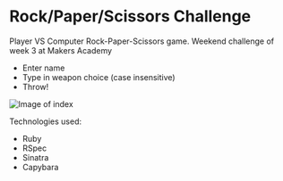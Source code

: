 # Rock/Paper/Scissors Challenge

Player VS Computer Rock-Paper-Scissors game. Weekend challenge of week 3 at Makers Academy

- Enter name
- Type in weapon choice (case insensitive)
- Throw!  

![Image of index](https://github.com/rorymcgit/rps-challenge/blob/master/RPS_index.png)  

Technologies used:
- Ruby
- RSpec
- Sinatra
- Capybara
